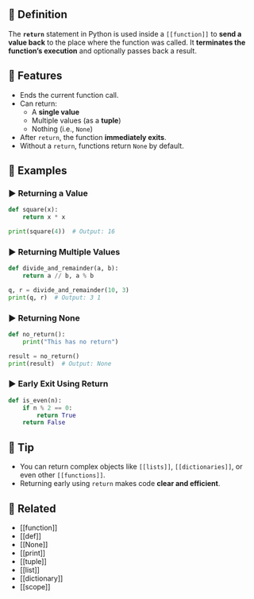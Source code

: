 ## 🧾 Definition
The **`return`** statement in Python is used inside a `[[function]]` to **send a value back** to the place where the function was called. It **terminates the function’s execution** and optionally passes back a result.

## 🧩 Features
- Ends the current function call.
- Can return:
  - A **single value**
  - Multiple values (as a **tuple**)
  - Nothing (i.e., `None`)
- After `return`, the function **immediately exits**.
- Without a `return`, functions return `None` by default.

## 🧪 Examples

### ▶️ Returning a Value
```python
def square(x):
    return x * x

print(square(4))  # Output: 16
```

### ▶️ Returning Multiple Values
```python
def divide_and_remainder(a, b):
    return a // b, a % b

q, r = divide_and_remainder(10, 3)
print(q, r)  # Output: 3 1
```

### ▶️ Returning None
```python
def no_return():
    print("This has no return")

result = no_return()
print(result)  # Output: None
```

### ▶️ Early Exit Using Return
```python
def is_even(n):
    if n % 2 == 0:
        return True
    return False
```

## 🧠 Tip
- You can return complex objects like `[[lists]]`, `[[dictionaries]]`, or even other `[[functions]]`.
- Returning early using `return` makes code **clear and efficient**.

## 🔗 Related
- [[function]]
- [[def]]
- [[None]]
- [[print]]
- [[tuple]]
- [[list]]
- [[dictionary]]
- [[scope]]